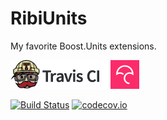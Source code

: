 # RibiUnits

My favorite Boost.Units extensions.

[![Travis CI logo](TravisCI.png)](https://travis-ci.com)
![Whitespace](Whitespace.png)
[![Codecov logo](Codecov.png)](https://www.codecov.io)

[![Build Status](https://travis-ci.com/richelbilderbeek/RibiUnits.svg?branch=master)](https://travis-ci.com/richelbilderbeek/RibiUnits)
[![codecov.io](https://codecov.io/github/richelbilderbeek/RibiUnits/coverage.svg?branch=master)](https://codecov.io/github/richelbilderbeek/RibiUnits?branch=master)

